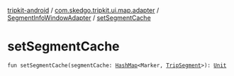 [tripkit-android](../../index.md) / [com.skedgo.tripkit.ui.map.adapter](../index.md) / [SegmentInfoWindowAdapter](index.md) / [setSegmentCache](./set-segment-cache.md)

# setSegmentCache

`fun setSegmentCache(segmentCache: `[`HashMap`](https://docs.oracle.com/javase/7/docs/api/java/util/HashMap.html)`<Marker, `[`TripSegment`](../../com.skedgo.tripkit.routing/-trip-segment/index.md)`>): `[`Unit`](https://kotlinlang.org/api/latest/jvm/stdlib/kotlin/-unit/index.html)